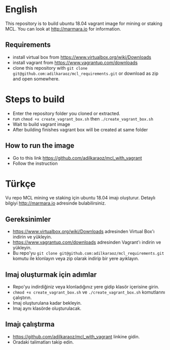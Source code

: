 # English
This repository is to build ubuntu 18.04 vagrant image for mining or staking MCL. You can look at http://marmara.io for information.

## Requirements
*   install virtual box from https://www.virtualbox.org/wiki/Downloads
*   install vagrant from https://www.vagrantup.com/downloads
*   clone this repository with `git clone git@github.com:adilkaraoz/mcl_requirements.git` or download as zip and open somewhere.

# Steps to build
*   Enter the repository folder you cloned or extracted.
*   run `chmod +x create_vagrant_box.sh` then `./create_vagrant_box.sh`
*   Wait to build vagrant image
*   After building finishes vagrant box will be created at same folder

## How to run the image
*   Go to this link https://github.com/adilkaraoz/mcl_with_vagrant
*   Follow the instruction

# Türkçe
Vu repo MCL mining ve staking için ubuntu 18.04 imajı oluşturur. Detaylı bilgiyi http://marmara.io adresinde bulabilirsiniz.

## Gereksinimler
*   https://www.virtualbox.org/wiki/Downloads adresinden Virtual Box'ı indirin ve yükleyin.
*   https://www.vagrantup.com/downloads adresinden Vagrant'ı indirin ve yükleyin.
*   Bu repo'yu `git clone git@github.com:adilkaraoz/mcl_requirements.git` komutu ile klonlayın veya zip olarak indirip bir yere ayıklayın.


## Imaj oluşturmak için adımlar
*   Repo'yu indirdiğiniz veya klonladığınız yere gidip klasör içerisine girin.
*   `chmod +x create_vagrant_box.sh` ve `./create_vagrant_box.sh` komutlarını çalıştırın.
*   Imaj oluşturulana kadar bekleyin.
*   Imaj aynı klasörde oluşturulacak.

## Imajı çalıştırma
*   https://github.com/adilkaraoz/mcl_with_vagrant linkine gidin.
*   Oradaki talimatları takip edin.

